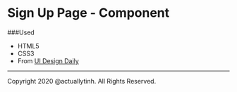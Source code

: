 # Sign Up Page - Component
###Used
- HTML5
- CSS3
- From [UI Design Daily](https://uidesigndaily.com/posts/sketch-sign-in-log-authentication-day-894)
---
Copyright 2020 @actuallytinh. All Rights Reserved.
